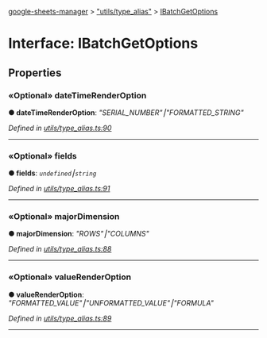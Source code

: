 [google-sheets-manager](../README.md) > ["utils/type_alias"](../modules/_utils_type_alias_.md) > [IBatchGetOptions](../interfaces/_utils_type_alias_.ibatchgetoptions.md)



# Interface: IBatchGetOptions


## Properties
<a id="datetimerenderoption"></a>

### «Optional» dateTimeRenderOption

**●  dateTimeRenderOption**:  *"SERIAL_NUMBER"⎮"FORMATTED_STRING"* 

*Defined in [utils/type_alias.ts:90](https://github.com/AbdelrahmanRamadan/google-sheets-manager/blob/d86bb83/src/utils/type_alias.ts#L90)*





___

<a id="fields"></a>

### «Optional» fields

**●  fields**:  *`undefined`⎮`string`* 

*Defined in [utils/type_alias.ts:91](https://github.com/AbdelrahmanRamadan/google-sheets-manager/blob/d86bb83/src/utils/type_alias.ts#L91)*





___

<a id="majordimension"></a>

### «Optional» majorDimension

**●  majorDimension**:  *"ROWS"⎮"COLUMNS"* 

*Defined in [utils/type_alias.ts:88](https://github.com/AbdelrahmanRamadan/google-sheets-manager/blob/d86bb83/src/utils/type_alias.ts#L88)*





___

<a id="valuerenderoption"></a>

### «Optional» valueRenderOption

**●  valueRenderOption**:  *"FORMATTED_VALUE"⎮"UNFORMATTED_VALUE"⎮"FORMULA"* 

*Defined in [utils/type_alias.ts:89](https://github.com/AbdelrahmanRamadan/google-sheets-manager/blob/d86bb83/src/utils/type_alias.ts#L89)*





___


